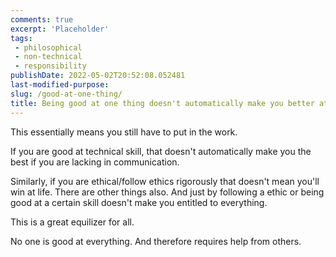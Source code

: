 ```yaml
---
comments: true
excerpt: 'Placeholder' 
tags:
 - philosophical
 - non-technical
 - responsibility
publishDate: 2022-05-02T20:52:08.052481
last-modified-purpose:
slug: /good-at-one-thing/
title: Being good at one thing doesn't automatically make you better at another
---
```


This essentially means you still have to put in the work.

If you are good at technical skill, that doesn't automatically make you the best if you are lacking in communication.

Similarly, if you are ethical/follow ethics rigorously that doesn't mean you'll win at life. There are other things also. And just by following a ethic or being good at a certain skill doesn't make you entitled to everything.

This is a great equilizer for all. 

No one is good at everything. And therefore requires help from others.